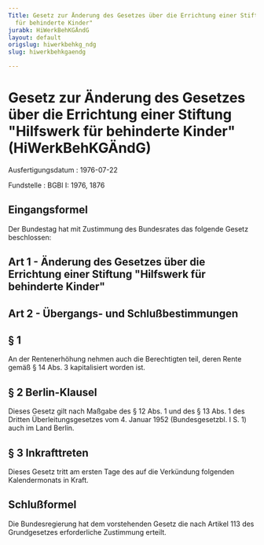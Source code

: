 ```yaml
---
Title: Gesetz zur Änderung des Gesetzes über die Errichtung einer Stiftung "Hilfswerk
  für behinderte Kinder"
jurabk: HiWerkBehKGÄndG
layout: default
origslug: hiwerkbehkg_ndg
slug: hiwerkbehkgaendg

---
```


# Gesetz zur Änderung des Gesetzes über die Errichtung einer Stiftung "Hilfswerk für behinderte Kinder" (HiWerkBehKGÄndG)

Ausfertigungsdatum
:   1976-07-22

Fundstelle
:   BGBl I: 1976, 1876



## Eingangsformel

Der Bundestag hat mit Zustimmung des Bundesrates das folgende Gesetz beschlossen:


## Art 1 - Änderung des Gesetzes über die Errichtung einer Stiftung "Hilfswerk für behinderte Kinder"



## Art 2 - Übergangs- und Schlußbestimmungen



## § 1

An der Rentenerhöhung nehmen auch die Berechtigten teil, deren Rente gemäß § 14 Abs. 3 kapitalisiert worden ist.


## § 2 Berlin-Klausel

Dieses Gesetz gilt nach Maßgabe des § 12 Abs. 1 und des § 13 Abs. 1 des Dritten Überleitungsgesetzes vom 4. Januar 1952 (Bundesgesetzbl. I S. 1) auch im Land Berlin.


## § 3 Inkrafttreten

Dieses Gesetz tritt am ersten Tage des auf die Verkündung folgenden Kalendermonats in Kraft.


## Schlußformel

Die Bundesregierung hat dem vorstehenden Gesetz die nach Artikel 113 des Grundgesetzes erforderliche Zustimmung erteilt.


